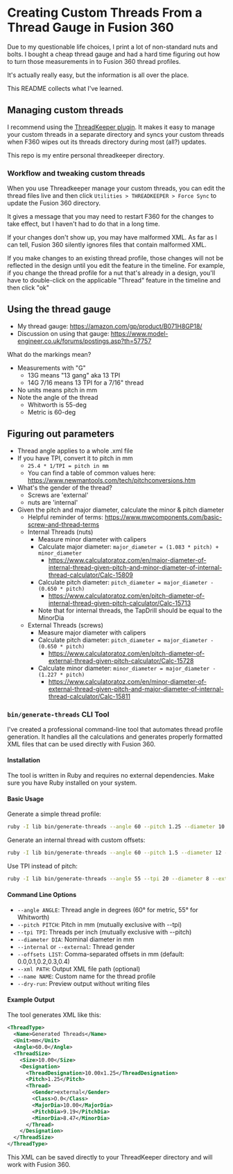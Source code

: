 # Creating Custom Threads From a Thread Gauge in Fusion 360

Due to my questionable life choices, I print a lot of non-standard nuts and bolts. I bought a cheap thread gauge and had a hard time figuring out how to turn those measurements in to Fusion 360 thread profiles.

It's actually really easy, but the information is all over the place.

This README collects what I've learned.

## Managing custom threads

I recommend using the [ThreadKeeper plugin](https://apps.autodesk.com/FUSION/en/Detail/Index?id=1725038115223093226&appLang=en&os=Win64). It makes it easy to manage your custom threads in a separate directory and syncs your custom threads when F360 wipes out its threads directory during most (all?) updates.

This repo is my entire personal threadkeeper directory.

### Workflow and tweaking custom threads

When you use Threadkeeper manage your custom threads, you can edit the thread files live and then click `Utilities > THREADKEEPER > Force Sync` to update the Fusion 360 directory.

It gives a message that you may need to restart F360 for the changes to take effect, but I haven't had to do that in a long time.

If your changes don't show up, you may have malformed XML. As far as I can tell, Fusion 360 silently ignores files that contain malformed XML.

If you make changes to an existing thread profile, those changes will not be reflected in the design until you edit the feature in the timeline. For example, if you change the thread profile for a nut that's already in a design, you'll have to double-click on the applicable "Thread" feature in the timeline and then click "ok"

## Using the thread gauge

* My thread gauge: https://amazon.com/gp/product/B071H8GP18/ 
* Discussion on using that gauge: https://www.model-engineer.co.uk/forums/postings.asp?th=57757

What do the markings mean?
* Measurements with "G"
    * 13G means "13 gang" aka 13 TPI
    * 14G 7/16 means 13 TPI for a 7/16" thread
* No units means pitch in mm
* Note the angle of the thread
    * Whitworth is 55-deg
    * Metric is 60-deg

## Figuring out parameters

* Thread angle applies to a whole .xml file
* If you have TPI, convert it to pitch in mm
    * `25.4 * 1/TPI = pitch in mm`
    * You can find a table of common values here: https://www.newmantools.com/tech/pitchconversions.htm
* What's the gender of the thread?
    * Screws are 'external'
    * nuts are 'internal'
* Given the pitch and major diameter, calculate the minor & pitch diameter
    * Helpful reminder of terms: https://www.mwcomponents.com/basic-screw-and-thread-terms
    * Internal Threads (nuts)
        * Measure minor diameter with calipers
        * Calculate major diameter: `major_diameter = (1.083 * pitch) + minor_diameter`
            * https://www.calculatoratoz.com/en/major-diameter-of-internal-thread-given-pitch-and-minor-diameter-of-internal-thread-calculator/Calc-15809
        * Calculate pitch diameter: `pitch_diameter = major_diameter - (0.650 * pitch)`
            * https://www.calculatoratoz.com/en/pitch-diameter-of-internal-thread-given-pitch-calculator/Calc-15713
        * Note that for internal threads, the TapDrill should be equal to the MinorDia
    * External Threads (screws)
        * Measure major diameter with calipers
        * Calculate pitch diameter: `pitch_diameter = major_diameter - (0.650 * pitch)`
            * https://www.calculatoratoz.com/en/pitch-diameter-of-external-thread-given-pitch-calculator/Calc-15728
        * Calculate minor diameter: `minor_diameter = major_diameter - (1.227 * pitch)`
            * https://www.calculatoratoz.com/en/minor-diameter-of-external-thread-given-pitch-and-major-diameter-of-internal-thread-calculator/Calc-15811

### `bin/generate-threads` CLI Tool

I've created a professional command-line tool that automates thread profile generation. It handles all the calculations and generates properly formatted XML files that can be used directly with Fusion 360.

#### Installation

The tool is written in Ruby and requires no external dependencies. Make sure you have Ruby installed on your system.

#### Basic Usage

Generate a simple thread profile:
```bash
ruby -I lib bin/generate-threads --angle 60 --pitch 1.25 --diameter 10 --external
```

Generate an internal thread with custom offsets:
```bash
ruby -I lib bin/generate-threads --angle 60 --pitch 1.5 --diameter 12 --internal --offsets 0.0,0.1,0.2
```

Use TPI instead of pitch:
```bash
ruby -I lib bin/generate-threads --angle 55 --tpi 20 --diameter 8 --external
```

#### Command Line Options

- `--angle ANGLE`: Thread angle in degrees (60° for metric, 55° for Whitworth)
- `--pitch PITCH`: Pitch in mm (mutually exclusive with --tpi)
- `--tpi TPI`: Threads per inch (mutually exclusive with --pitch)
- `--diameter DIA`: Nominal diameter in mm
- `--internal` or `--external`: Thread gender
- `--offsets LIST`: Comma-separated offsets in mm (default: 0.0,0.1,0.2,0.3,0.4)
- `--xml PATH`: Output XML file path (optional)
- `--name NAME`: Custom name for the thread profile
- `--dry-run`: Preview output without writing files

#### Example Output

The tool generates XML like this:
```xml
<ThreadType>
  <Name>Generated Threads</Name>
  <Unit>mm</Unit>
  <Angle>60.0</Angle>
  <ThreadSize>
    <Size>10.00</Size>
    <Designation>
      <ThreadDesignation>10.00x1.25</ThreadDesignation>
      <Pitch>1.25</Pitch>
      <Thread>
        <Gender>external</Gender>
        <Class>O.0</Class>
        <MajorDia>10.00</MajorDia>
        <PitchDia>9.19</PitchDia>
        <MinorDia>8.47</MinorDia>
      </Thread>
    </Designation>
  </ThreadSize>
</ThreadType>
```

This XML can be saved directly to your ThreadKeeper directory and will work with Fusion 360.